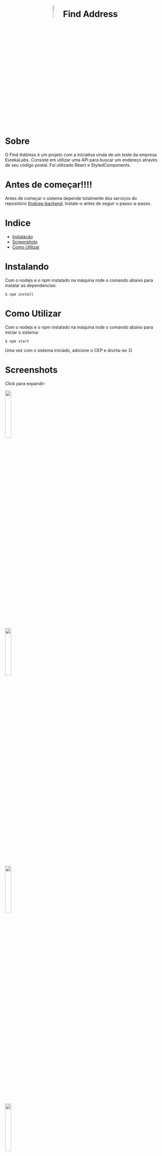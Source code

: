 <h1 align="center">
   <img src="https://i.imgur.com/smHaxso.png" width="10%" /> Find Address 
</h1>

# Sobre

O Find Address é um projeto com a iniciativa vinda de um teste da empresa EurekaLabs. Consiste em utilizar uma API para buscar um endereço através de seu código postal. Foi utilizado React e StyledComponents.

# Antes de começar!!!!

Antes de começar o sistema depende totalmente dos serviços do repositório <a href='https://github.com/FoxGreedy/ts-findcep-backend'>findcep-backend</a>. Instale-o antes de seguir o passo-a-passo.

# Indice

- [Instalação](#instalando)
- [Screenshots](#screenshots)
- [Como Utilizar](#uso)

# Instalando

Com o nodejs e o npm instalado na máquina rode o comando abaixo para instalar as dependencias:

```node
$ npm install
```

# Como Utilizar

Com o nodejs e o npm instalado na máquina rode o comando abaixo para iniciar o sistema:

```node
$ npm start
```

Uma vez com o sistema iniciado, adicione o CEP e divirta-se :D

# Screenshots

Click para expandir:

<div>
<img src="https://i.imgur.com/UtZVtGm.pngg" width="20%" height="20%" />
</div>
<div>
<img src="https://i.imgur.com/PxBuzIq.png" width="20%" height="20%" />
</div>
<div>
<img src="https://i.imgur.com/GdyCrxk.png" width="20%" height="20%" />
</div>
<div>
<img src="https://i.imgur.com/vh4pxMj.png" width="20%" height="20%" />
</div>
